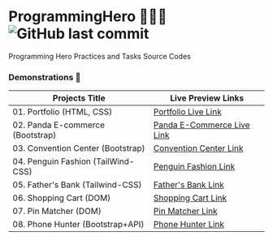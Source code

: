 # ProgrammingHero 🦸🏻‍♂️ ![GitHub last commit](https://img.shields.io/github/last-commit/ruhulaminparvez/programminghero?color=blue&label=Last%20Commit&logo=github&logoColor=white&style=plastic)
Programming Hero Practices and Tasks Source Codes 



### Demonstrations 🔗

| **Projects Title** | **Live Preview Links** |
| --------- | --------------------- |
| 01. Portfolio (HTML, CSS) | [Portfolio Live Link](https://portfolio-module4.netlify.app/) |
| 02. Panda E-commerce (Bootstrap) | [Panda E-Commerce Live Link](https://panda-bootstrap-shop.netlify.app/) | 
| 03. Convention Center (Bootstrap) | [Convention Center Link](https://abacus-conventions.netlify.app/) |
| 04. Penguin Fashion (TailWind-CSS) | [Penguin Fashion Link](https://penguin-fashion-center.netlify.app/) |
| 05. Father's Bank (Tailwind-CSS) | [Father's Bank Link](https://fathersbank.netlify.app/) |
| 06. Shopping Cart (DOM) | [Shopping Cart Link](https://shpping-cart.netlify.app/) |
| 07. Pin Matcher (DOM) | [Pin Matcher Link](https://pin-generatorz.netlify.app/) |
| 08. Phone Hunter (Bootstrap+API) | [Phone Hunter Link](https://phone-hunterz.netlify.app/)|



